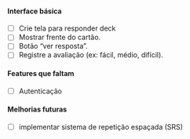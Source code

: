 #### Interface básica
- [ ] Crie tela para responder deck
- [ ] Mostrar frente do cartão.
- [ ] Botão “ver resposta”.
- [ ] Registre a avaliação (ex: fácil, médio, difícil).

#### Features que faltam 
- [ ] Autenticação

#### Melhorias futuras
- [ ] implementar sistema de repetição espaçada (SRS)

